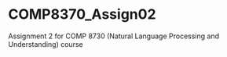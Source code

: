 # COMP8370_Assign02
Assignment 2 for COMP 8730 (Natural Language Processing and Understanding) course
